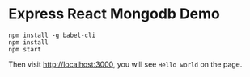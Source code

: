 Express React Mongodb Demo
===========================

```
npm install -g babel-cli
npm install
npm start
```

Then visit <http://localhost:3000>, you will see `Hello world` on the page.



